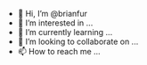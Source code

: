 - 👋 Hi, I’m @brianfur
- 👀 I’m interested in ...
- 🌱 I’m currently learning ...
- 💞️ I’m looking to collaborate on ...
- 📫 How to reach me ...

<!---
brianfur/brianfur is a ✨ special ✨ repository because its `README.md` (this file) appears on your GitHub profile.
You can click the Preview link to take a look at your changes.
--->
